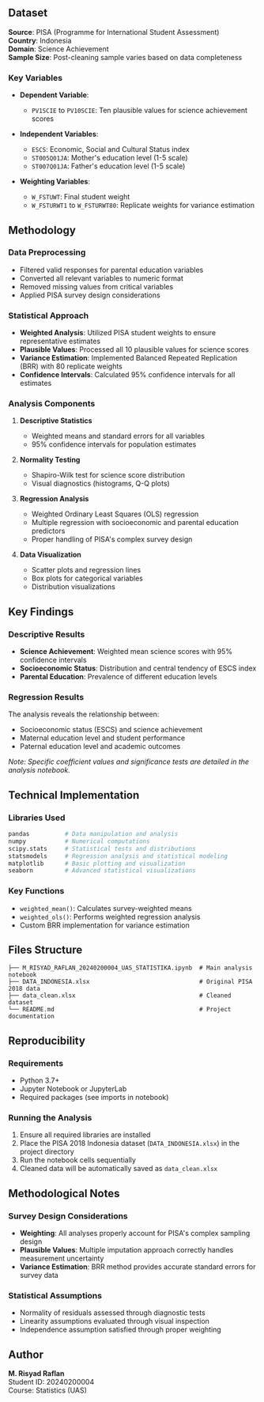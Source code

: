 ## Dataset

**Source**: PISA (Programme for International Student Assessment)  
**Country**: Indonesia  
**Domain**: Science Achievement  
**Sample Size**: Post-cleaning sample varies based on data completeness

### Key Variables

- **Dependent Variable**:
  - `PV1SCIE` to `PV10SCIE`: Ten plausible values for science achievement scores
  
- **Independent Variables**:
  - `ESCS`: Economic, Social and Cultural Status index
  - `ST005Q01JA`: Mother's education level (1-5 scale)
  - `ST007Q01JA`: Father's education level (1-5 scale)
  
- **Weighting Variables**:
  - `W_FSTUWT`: Final student weight
  - `W_FSTURWT1` to `W_FSTURWT80`: Replicate weights for variance estimation

## Methodology

### Data Preprocessing
- Filtered valid responses for parental education variables
- Converted all relevant variables to numeric format
- Removed missing values from critical variables
- Applied PISA survey design considerations

### Statistical Approach
- **Weighted Analysis**: Utilized PISA student weights to ensure representative estimates
- **Plausible Values**: Processed all 10 plausible values for science scores
- **Variance Estimation**: Implemented Balanced Repeated Replication (BRR) with 80 replicate weights
- **Confidence Intervals**: Calculated 95% confidence intervals for all estimates

### Analysis Components

1. **Descriptive Statistics**
   - Weighted means and standard errors for all variables
   - 95% confidence intervals for population estimates

2. **Normality Testing**
   - Shapiro-Wilk test for science score distribution
   - Visual diagnostics (histograms, Q-Q plots)

3. **Regression Analysis**
   - Weighted Ordinary Least Squares (OLS) regression
   - Multiple regression with socioeconomic and parental education predictors
   - Proper handling of PISA's complex survey design

4. **Data Visualization**
   - Scatter plots and regression lines
   - Box plots for categorical variables
   - Distribution visualizations

## Key Findings

### Descriptive Results
- **Science Achievement**: Weighted mean science scores with 95% confidence intervals
- **Socioeconomic Status**: Distribution and central tendency of ESCS index
- **Parental Education**: Prevalence of different education levels

### Regression Results
The analysis reveals the relationship between:
- Socioeconomic status (ESCS) and science achievement
- Maternal education level and student performance
- Paternal education level and academic outcomes

*Note: Specific coefficient values and significance tests are detailed in the analysis notebook.*

## Technical Implementation

### Libraries Used
```python
pandas          # Data manipulation and analysis
numpy           # Numerical computations
scipy.stats     # Statistical tests and distributions
statsmodels     # Regression analysis and statistical modeling
matplotlib      # Basic plotting and visualization
seaborn         # Advanced statistical visualizations
```

### Key Functions
- `weighted_mean()`: Calculates survey-weighted means
- `weighted_ols()`: Performs weighted regression analysis
- Custom BRR implementation for variance estimation

## Files Structure

```
├── M_RISYAD_RAFLAN_20240200004_UAS_STATISTIKA.ipynb  # Main analysis notebook
├── DATA_INDONESIA.xlsx                               # Original PISA 2018 data
├── data_clean.xlsx                                   # Cleaned dataset
└── README.md                                         # Project documentation
```

## Reproducibility

### Requirements
- Python 3.7+
- Jupyter Notebook or JupyterLab
- Required packages (see imports in notebook)

### Running the Analysis
1. Ensure all required libraries are installed
2. Place the PISA 2018 Indonesia dataset (`DATA_INDONESIA.xlsx`) in the project directory
3. Run the notebook cells sequentially
4. Cleaned data will be automatically saved as `data_clean.xlsx`

## Methodological Notes

### Survey Design Considerations
- **Weighting**: All analyses properly account for PISA's complex sampling design
- **Plausible Values**: Multiple imputation approach correctly handles measurement uncertainty
- **Variance Estimation**: BRR method provides accurate standard errors for survey data

### Statistical Assumptions
- Normality of residuals assessed through diagnostic tests
- Linearity assumptions evaluated through visual inspection
- Independence assumption satisfied through proper weighting


## Author

**M. Risyad Raflan**  
Student ID: 20240200004  
Course: Statistics (UAS)